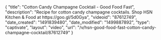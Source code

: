 {
    "title": "Cotton Candy Champagne Cocktail - Good Food Fast",
    "description": "Recipe for cotton candy champagne cocktails. Shop HSN Kitchen & Food at https:\/\/goo.gl\/5d0Gya",
    "videoid": "87612749",
    "date_created": "1491839480",
    "date_modified": "1499887892",
    "type": "captivate",
    "layout": "video",
    "url": "\/v\/hsn-good-food-fast-cotton-candy-champagne-cocktail\/87612749"
}